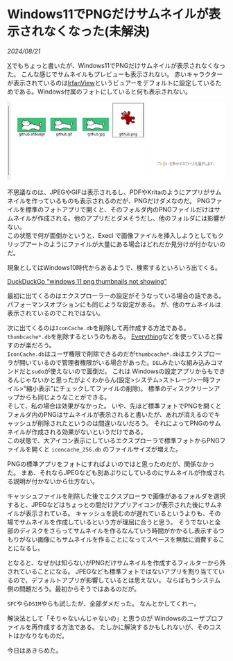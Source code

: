 # Windows11でPNGだけサムネイルが表示されなくなった(未解決)

<i>2024/08/21</i>

[X](https://x.com/hiro99ma/status/1825742753306914823)でもちょっと書いたが、Windows11でPNGだけサムネイルが表示されなくなった。
こんな感じでサムネイルもプレビューも表示されない。
赤いキャラクターが表示されているのは[IrfanView](https://www.irfanview.com/)というビュアーをデフォルトに設定しているためである。Windows付属のフォトにしていると何も表示されない。

![image](20240821a-1.png)

不思議なのは、JPEGやGIFは表示されるし、PDFやKritaのようにアプリがサムネイルを作っているものも表示されるのだが、PNGだけダメなのだ。
PNGファイルを標準のフォトアプリで開くと、そのフォルダ内のPNGファイルだけはサムネイルが作成される。他のアプリだとダメそうだし、他のフォルダには影響がない。  
この状態で何が面倒かというと、Execl で画像ファイルを挿入しようとしてもクリップアートのようにファイルが大量にある場合はどれだか見分けが付かないのだ。

現象としてはWindows10時代からあるようで、検索するといろいろ出てくる。

[DuckDuckGo "windows 11 png thumbnails not showing"](https://duckduckgo.com/?q=windows+11+png+thumbnails+not+showing&t=newext&atb=v440-7__&ia=web)

最初に出てくるのはエクスプローラーの設定がそうなっている場合の話である。
パフォーマンスオプションにも同じような設定がある。
が、他のサムネイルは表示されているのでこれではない。

次に出てくるのは`IconCache.db`を削除して再作成する方法である。
`thumbcache*.db`を削除するというのもある。
[Everything](https://www.voidtools.com/support/everything/)などを使っていると探すのが楽だろう。  
`IconCache.db`はユーザ権限で削除できるのだが`thumbcache*.db`はエクスプローラが開いているので管理者権限がいる場合があった。`DEL`みたいな組み込みコマンドだと`sudo`が使えないので面倒だ。
これは Windowsの設定アプリからもできるんじゃないかと思ったがよくわからん(設定>システム>ストレージ>一時ファイル>"縮小表示"にチェックしてファイルの削除)。
標準のディスククリーンアップからも同じようなことができる。  
そして、私の場合は効果がなかった。
いや、先ほど標準フォトでPNGを開くとフォルダ内のPNGはサムネイルが表示されると書いたが、あれが消えるのでキャッシュが削除されたというのは間違いないだろう。
それによってPNGのサムネイルが作成される効果がないというだけである。  
この状態で、大アイコン表示にしているエクスプローラで標準フォトからPNGファイルを開くと `iconcache_256.db` のファイルサイズが増えた。

PNGの標準アプリをフォトにすればよいのではと思ったのだが、関係なかった。
まあ、それならJPEGなども別あぷりにしているのにサムネイルが作成される説明が付かないから仕方ない。

キャッシュファイルを削除した後でエクスプローラで画像があるフォルダを選択すると、JPEGなどはちょっとの間だけアプリアイコンが表示された後にサムネイルが表示されている。
キャッシュを読むのが遅れているというよりも、その場でサムネイルを作成しているという方が理屈に合うと思う。
そうでないと全部のディスクをさらってサムネイルを作るなんていう時間がかかるし表示するつもりがない画像にもサムネイルを作ることになってスペースを無駄に消費することになるし。

となると、なぜかは知らないがPNGだけサムネイルを作成するフィルターから外されていることになる。
JPEGなども標準フォトではないアプリを割り当てているので、デフォルトアプリが影響しているとは思えない。
ならばもうシステム側の問題だろう。最初からそうではあるのだが。

`SFC`やら`DSIM`やらも試したが、全部ダメだった。
なんとかしてくれー。

解決法として「そりゃないんじゃないの」と思うのが Windowsのユーザプロファイルを再作成する方法である。
たしかに解決するかもしれないが、そのコストはかなりなものだ。

今日はあきらめた。
